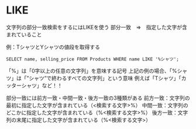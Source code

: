 # LIKE
文字列の部分一致検索をするにはLIKEを使う
部分一致　⇒　指定した文字が含まれていること

例：TシャツとYシャツの値段を取得する
```
SELECT name, selling_price FROM Products WHERE name LIKE '%シャツ';
```
「%」は「0字以上の任意の文字列」を意味する記号
上記の例の場合、「%シャツ」は「”シャツ”で終わるすべての文字列」という意味
例えば「Tシャツ」「カッターシャツ」など！！

部分一致には前方一致・中間一致・後方一致の3種類がある
前方一致：文字列の最初に指定した文字が含まれている（<検索する文字>%）
中間一致：文字列のどこかに指定した文字が含まれている（%<検索する文字>%）
後方一致：文字列の末尾に指定した文字が含まれている（%<検索する文字>）


